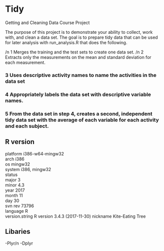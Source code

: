# Tidy

Getting and Cleaning Data Course Project

The purpose of this project is to demonstrate your ability to collect, work with, and clean a data set. The goal is to prepare tidy data that can be used for later analysis with run_analysis.R that does the following.

 /n 1 Merges the training and the test sets to create one data set.
 /n  2 Extracts only the measurements on the mean and standard deviation for each measurement.
 ###  3 Uses descriptive activity names to name the activities in the data set
 ###  4 Appropriately labels the data set with descriptive variable names.
 ###  5 From the data set in step 4, creates a second, independent tidy data set with the average of each variable for each activity and each subject.

## R version
platform       i386-w64-mingw32            
arch           i386                        
os             mingw32                     
system         i386, mingw32               
status                                     
major          3                           
minor          4.3                         
year           2017                        
month          11                          
day            30                          
svn rev        73796                       
language       R                           
version.string R version 3.4.3 (2017-11-30)
nickname       Kite-Eating Tree    

## Libaries
-Plyr/n
-Dplyr

